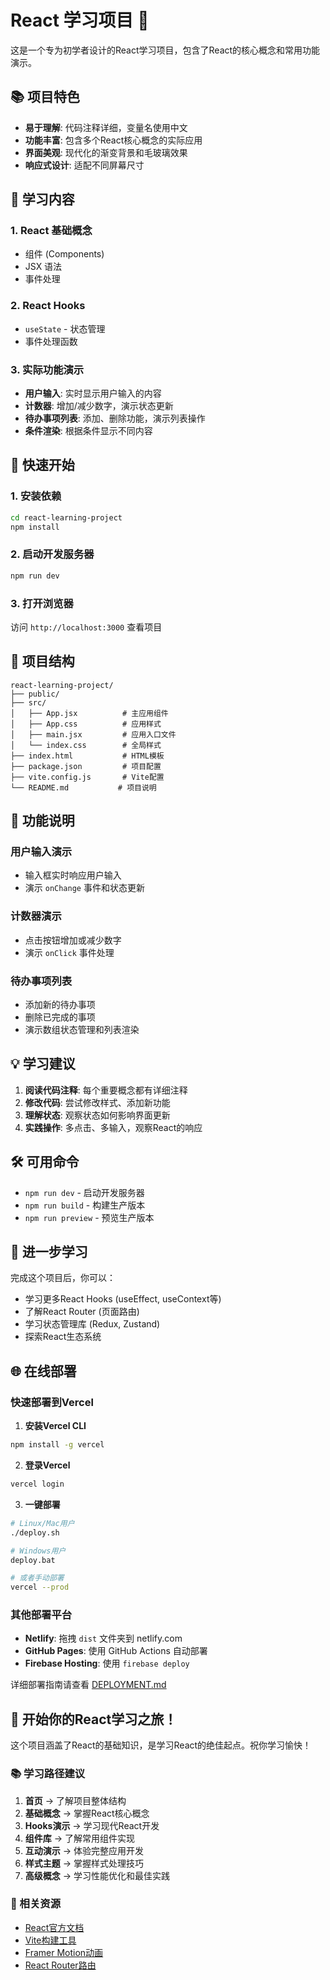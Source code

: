 # React 学习项目 🚀

这是一个专为初学者设计的React学习项目，包含了React的核心概念和常用功能演示。

## 📚 项目特色

- **易于理解**: 代码注释详细，变量名使用中文
- **功能丰富**: 包含多个React核心概念的实际应用
- **界面美观**: 现代化的渐变背景和毛玻璃效果
- **响应式设计**: 适配不同屏幕尺寸

## 🎯 学习内容

### 1. React 基础概念
- 组件 (Components)
- JSX 语法
- 事件处理

### 2. React Hooks
- `useState` - 状态管理
- 事件处理函数

### 3. 实际功能演示
- **用户输入**: 实时显示用户输入的内容
- **计数器**: 增加/减少数字，演示状态更新
- **待办事项列表**: 添加、删除功能，演示列表操作
- **条件渲染**: 根据条件显示不同内容

## 🚀 快速开始

### 1. 安装依赖
```bash
cd react-learning-project
npm install
```

### 2. 启动开发服务器
```bash
npm run dev
```

### 3. 打开浏览器
访问 `http://localhost:3000` 查看项目

## 📁 项目结构

```
react-learning-project/
├── public/
├── src/
│   ├── App.jsx          # 主应用组件
│   ├── App.css          # 应用样式
│   ├── main.jsx         # 应用入口文件
│   └── index.css        # 全局样式
├── index.html           # HTML模板
├── package.json         # 项目配置
├── vite.config.js       # Vite配置
└── README.md           # 项目说明
```

## 🎨 功能说明

### 用户输入演示
- 输入框实时响应用户输入
- 演示 `onChange` 事件和状态更新

### 计数器演示
- 点击按钮增加或减少数字
- 演示 `onClick` 事件处理

### 待办事项列表
- 添加新的待办事项
- 删除已完成的事项
- 演示数组状态管理和列表渲染

## 💡 学习建议

1. **阅读代码注释**: 每个重要概念都有详细注释
2. **修改代码**: 尝试修改样式、添加新功能
3. **理解状态**: 观察状态如何影响界面更新
4. **实践操作**: 多点击、多输入，观察React的响应

## 🛠 可用命令

- `npm run dev` - 启动开发服务器
- `npm run build` - 构建生产版本
- `npm run preview` - 预览生产版本

## 📖 进一步学习

完成这个项目后，你可以：
- 学习更多React Hooks (useEffect, useContext等)
- 了解React Router (页面路由)
- 学习状态管理库 (Redux, Zustand)
- 探索React生态系统

## 🌐 在线部署

### 快速部署到Vercel

1. **安装Vercel CLI**
```bash
npm install -g vercel
```

2. **登录Vercel**
```bash
vercel login
```

3. **一键部署**
```bash
# Linux/Mac用户
./deploy.sh

# Windows用户
deploy.bat

# 或者手动部署
vercel --prod
```

### 其他部署平台

- **Netlify**: 拖拽 `dist` 文件夹到 netlify.com
- **GitHub Pages**: 使用 GitHub Actions 自动部署
- **Firebase Hosting**: 使用 `firebase deploy`

详细部署指南请查看 [DEPLOYMENT.md](./DEPLOYMENT.md)

## 🎉 开始你的React学习之旅！

这个项目涵盖了React的基础知识，是学习React的绝佳起点。祝你学习愉快！

### 📚 学习路径建议

1. **首页** → 了解项目整体结构
2. **基础概念** → 掌握React核心概念
3. **Hooks演示** → 学习现代React开发
4. **组件库** → 了解常用组件实现
5. **互动演示** → 体验完整应用开发
6. **样式主题** → 掌握样式处理技巧
7. **高级概念** → 学习性能优化和最佳实践

### 🔗 相关资源

- [React官方文档](https://react.dev)
- [Vite构建工具](https://vitejs.dev)
- [Framer Motion动画](https://www.framer.com/motion/)
- [React Router路由](https://reactrouter.com)
